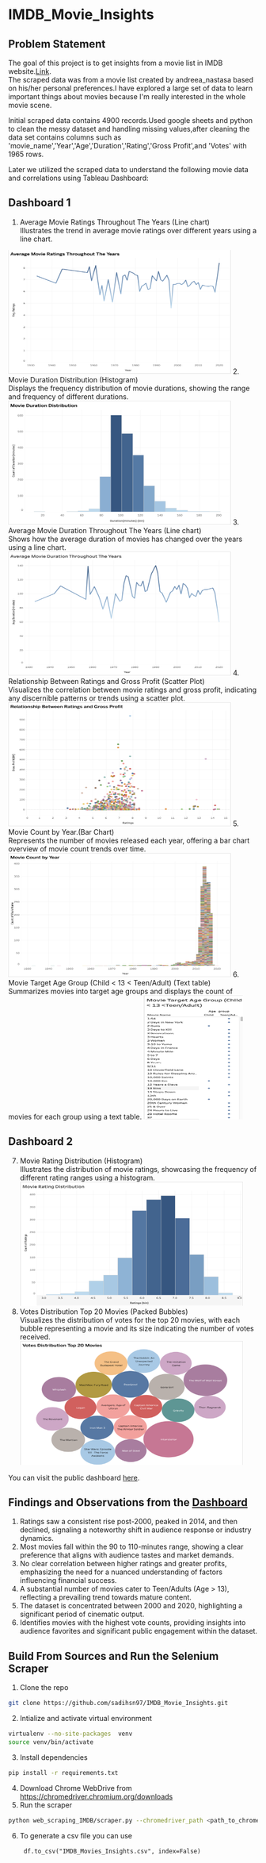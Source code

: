 # IMDB_Movie_Insights

## Problem Statement
The goal of this project is to get insights from a movie list in IMDB website.[Link](https://m.imdb.com/list/ls055559860/?page=1).<br/> 
The scraped data was from a movie list created by andreea_nastasa based on his/her personal preferences.I have explored a large set of data to learn important things about movies because I'm really interested in the whole movie scene.<br>

Initial scraped data contains 4900 records.Used google sheets and python to clean the messy dataset and handling missing values,after cleaning the data set contains columns such as 'movie_name','Year','Age','Duration','Rating','Gross Profit',and 'Votes' with 1965 rows.<br>

Later we utilized the scraped data to understand the following movie data and correlations using Tableau Dashboard:<br>

## Dashboard 1 <br>

1. Average Movie Ratings Throughout The Years (Line chart)<br>
   Illustrates the trend in average movie ratings over different years using a line chart.
 <img src = "viz_images/1.png" width="450" height="250">
2. Movie Duration Distribution (Histogram)<br>
   Displays the frequency distribution of movie durations, showing the range and frequency of different durations.
 <img src = "viz_images/2.png" width="450" height="250">
3. Average Movie Duration Throughout The Years (Line chart)<br>
  Shows how the average duration of movies has changed over the years using a line chart.
 <img src = "viz_images/3.png" width="450" height="250">
4. Relationship Between Ratings and Gross Profit (Scatter Plot)<br>
   Visualizes the correlation between movie ratings and gross profit, indicating any discernible patterns or trends using a scatter plot.
 <img src = "viz_images/4.png" width="450" height="250">
5. Movie Count by Year.(Bar Chart)<br>
   Represents the number of movies released each year, offering a bar chart overview of movie count trends over time.
 <img src = "viz_images/5.png" width="450" height="250">
6. Movie Target Age Group (Child < 13 < Teen/Adult) (Text table)<br>
   Summarizes movies into target age groups and displays the count of movies for each group using a text table.
 <img src = "viz_images/6.png" width="200" height="250">

 ## Dashboard 2 <br>
7. Movie Rating Distribution (Histogram)<br>
   Illustrates the distribution of movie ratings, showcasing the frequency of different rating ranges using a histogram.<br>
    <img src = "viz_images/7.png" width="450" height="250">
8. Votes Distribution Top 20 Movies (Packed Bubbles)<br>
   Visualizes the distribution of votes for the top 20 movies, with each bubble representing a movie and its size indicating the number of votes received.<br>
    <img src = "viz_images/8.png" width="450" height="250">

You can visit the public dashboard [here](https://public.tableau.com/app/profile/sadi.hossain/viz/IMDBMoviesInsights/Dashboard1#1). 

## Findings and Observations from the [Dashboard](https://public.tableau.com/app/profile/sadi.hossain/viz/IMDBMoviesInsights/Dashboard1#1)

1. Ratings saw a consistent rise post-2000, peaked in 2014, and then declined, signaling a noteworthy shift in audience response or industry dynamics.<br/>
2. Most movies fall within the 90 to 110-minutes range, showing a clear preference that aligns with audience tastes and market demands.<br/>
3. No clear correlation between higher ratings and greater profits, emphasizing the need for a nuanced understanding of factors influencing financial success.<br/>
4. A substantial number of movies cater to Teen/Adults (Age > 13), reflecting a prevailing trend towards mature content.<br/>
5. The dataset is concentrated between 2000 and 2020, highlighting a significant period of cinematic output.<br/>
6. Identifies movies with the highest vote counts, providing insights into audience favorites and significant public engagement within the dataset.<br/>



## Build From Sources and Run the Selenium Scraper
1. Clone the repo
```bash
git clone https://github.com/sadihsn97/IMDB_Movie_Insights.git
```
2. Intialize and activate virtual environment
```bash
virtualenv --no-site-packages  venv
source venv/bin/activate
```
3. Install dependencies
```bash
pip install -r requirements.txt
```
4. Download Chrome WebDrive from https://chromedriver.chromium.org/downloads 
5. Run the scraper
```bash
python web_scraping_IMDB/scraper.py --chromedriver_path <path_to_chromedriver>
```
6. To generate a csv file you can use 
   ```
    df.to_csv("IMDB_Movies_Insights.csv", index=False)
   ```

